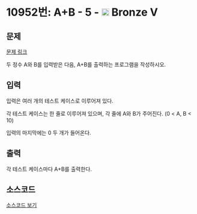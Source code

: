 # 10952번: A+B - 5 - <img src="https://static.solved.ac/tier_small/1.svg" style="height:20px" /> Bronze V

<!-- performance -->

<!-- 문제 제출 후 깃허브에 푸시를 했을 때 제출한 코드의 성능이 입력될 공간입니다.-->

<!-- end -->

## 문제

[문제 링크](https://boj.kr/10952)

<p>두 정수 A와 B를 입력받은 다음, A+B를 출력하는 프로그램을 작성하시오.</p>

## 입력

<p>입력은 여러 개의 테스트 케이스로 이루어져 있다.</p>

<p>각 테스트 케이스는 한 줄로 이루어져 있으며, 각 줄에 A와 B가 주어진다. (0 &lt; A, B &lt; 10)</p>

<p>입력의 마지막에는 0 두 개가 들어온다.</p>

## 출력

<p>각 테스트 케이스마다 A+B를 출력한다.</p>

## 소스코드

[소스코드 보기](A+B%20-%205.c)